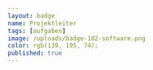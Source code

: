 ```yaml
---
layout: badge
name: Projektleiter
tags: [aufgaben]
image: /uploads/badge-102-software.png
color: rgb(139, 195, 74);
published: true
---
```


